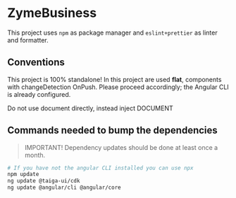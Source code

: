 # ZymeBusiness

This project uses `npm` as package manager and `eslint+prettier` as linter and formatter.

## Conventions

This project is 100% standalone!
In this project are used **flat**, components with changeDetection OnPush. Please proceed accordingly; the Angular CLI is already configured.

Do not use document directly, instead inject DOCUMENT

## Commands needed to bump the dependencies

> IMPORTANT! Dependency updates should be done at least once a month.

```sh
# If you have not the angular CLI installed you can use npx
npm update
ng update @taiga-ui/cdk
ng update @angular/cli @angular/core
```
